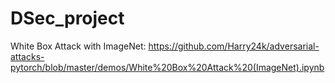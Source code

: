 # DSec_project
White Box Attack with ImageNet: https://github.com/Harry24k/adversarial-attacks-pytorch/blob/master/demos/White%20Box%20Attack%20(ImageNet).ipynb
